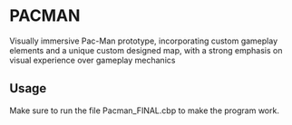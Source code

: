 # PACMAN
Visually immersive Pac-Man prototype, incorporating custom gameplay elements and a  unique custom designed map, with a strong emphasis on visual experience over gameplay mechanics
## Usage
Make sure to run the file Pacman_FINAL.cbp to make the program work.
